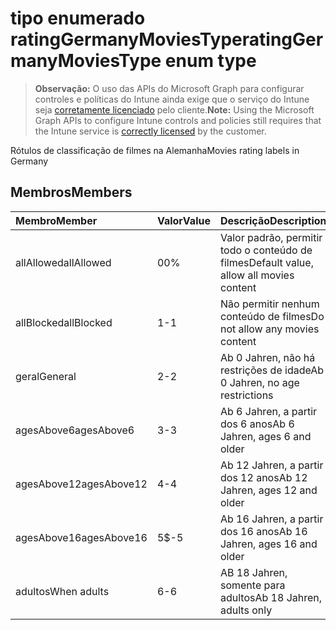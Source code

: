 # <a name="ratinggermanymoviestype-enum-type"></a><span data-ttu-id="39655-101">tipo enumerado ratingGermanyMoviesType</span><span class="sxs-lookup"><span data-stu-id="39655-101">ratingGermanyMoviesType enum type</span></span>

> <span data-ttu-id="39655-102">**Observação:** O uso das APIs do Microsoft Graph para configurar controles e políticas do Intune ainda exige que o serviço do Intune seja [corretamente licenciado](https://go.microsoft.com/fwlink/?linkid=839381) pelo cliente.</span><span class="sxs-lookup"><span data-stu-id="39655-102">**Note:** Using the Microsoft Graph APIs to configure Intune controls and policies still requires that the Intune service is [correctly licensed](https://go.microsoft.com/fwlink/?linkid=839381) by the customer.</span></span>

<span data-ttu-id="39655-103">Rótulos de classificação de filmes na Alemanha</span><span class="sxs-lookup"><span data-stu-id="39655-103">Movies rating labels in Germany</span></span>
## <a name="members"></a><span data-ttu-id="39655-104">Membros</span><span class="sxs-lookup"><span data-stu-id="39655-104">Members</span></span>
|<span data-ttu-id="39655-105">Membro</span><span class="sxs-lookup"><span data-stu-id="39655-105">Member</span></span>|<span data-ttu-id="39655-106">Valor</span><span class="sxs-lookup"><span data-stu-id="39655-106">Value</span></span>|<span data-ttu-id="39655-107">Descrição</span><span class="sxs-lookup"><span data-stu-id="39655-107">Description</span></span>|
|:---|:---|:---|
|<span data-ttu-id="39655-108">allAllowed</span><span class="sxs-lookup"><span data-stu-id="39655-108">allAllowed</span></span>|<span data-ttu-id="39655-109">0</span><span class="sxs-lookup"><span data-stu-id="39655-109">0%</span></span>|<span data-ttu-id="39655-110">Valor padrão, permitir todo o conteúdo de filmes</span><span class="sxs-lookup"><span data-stu-id="39655-110">Default value, allow all movies content</span></span>|
|<span data-ttu-id="39655-111">allBlocked</span><span class="sxs-lookup"><span data-stu-id="39655-111">allBlocked</span></span>|<span data-ttu-id="39655-112">1</span><span class="sxs-lookup"><span data-stu-id="39655-112">-1</span></span>|<span data-ttu-id="39655-113">Não permitir nenhum conteúdo de filmes</span><span class="sxs-lookup"><span data-stu-id="39655-113">Do not allow any movies content</span></span>|
|<span data-ttu-id="39655-114">geral</span><span class="sxs-lookup"><span data-stu-id="39655-114">General</span></span>|<span data-ttu-id="39655-115">2</span><span class="sxs-lookup"><span data-stu-id="39655-115">-2</span></span>|<span data-ttu-id="39655-116">Ab 0 Jahren, não há restrições de idade</span><span class="sxs-lookup"><span data-stu-id="39655-116">Ab 0 Jahren, no age restrictions</span></span>|
|<span data-ttu-id="39655-117">agesAbove6</span><span class="sxs-lookup"><span data-stu-id="39655-117">agesAbove6</span></span>|<span data-ttu-id="39655-118">3</span><span class="sxs-lookup"><span data-stu-id="39655-118">-3</span></span>|<span data-ttu-id="39655-119">Ab 6 Jahren, a partir dos 6 anos</span><span class="sxs-lookup"><span data-stu-id="39655-119">Ab 6 Jahren, ages 6 and older</span></span>|
|<span data-ttu-id="39655-120">agesAbove12</span><span class="sxs-lookup"><span data-stu-id="39655-120">agesAbove12</span></span>|<span data-ttu-id="39655-121">4</span><span class="sxs-lookup"><span data-stu-id="39655-121">-4</span></span>|<span data-ttu-id="39655-122">Ab 12 Jahren, a partir dos 12 anos</span><span class="sxs-lookup"><span data-stu-id="39655-122">Ab 12 Jahren, ages 12 and older</span></span>|
|<span data-ttu-id="39655-123">agesAbove16</span><span class="sxs-lookup"><span data-stu-id="39655-123">agesAbove16</span></span>|<span data-ttu-id="39655-124">5</span><span class="sxs-lookup"><span data-stu-id="39655-124">$-5</span></span>|<span data-ttu-id="39655-125">Ab 16 Jahren, a partir dos 16 anos</span><span class="sxs-lookup"><span data-stu-id="39655-125">Ab 16 Jahren, ages 16 and older</span></span>|
|<span data-ttu-id="39655-126">adultos</span><span class="sxs-lookup"><span data-stu-id="39655-126">When adults</span></span>|<span data-ttu-id="39655-127">6</span><span class="sxs-lookup"><span data-stu-id="39655-127">-6</span></span>|<span data-ttu-id="39655-128">AB 18 Jahren, somente para adultos</span><span class="sxs-lookup"><span data-stu-id="39655-128">Ab 18 Jahren, adults only</span></span>|








